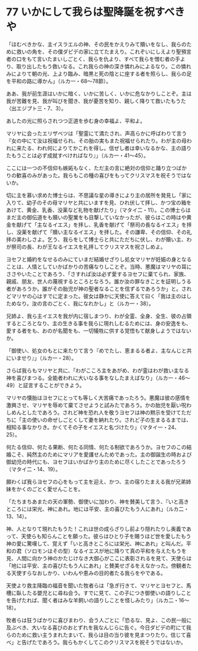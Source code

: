 # 77 いかにして我らは聖降誕を祝すべきや

「ほむべきかな、主イスラエルの神、その民をかえりみて贖いをなし、我らのために救いの角を、その僕ダピデの家に立てたまえり。これぞいにしえより聖預言者の口をもて言いたまいしごとく、我らを仇より、すべて我らを憎む者の手より、取り出したもう救いなる。これ我らの神の深き憐れみによるなり。この憐れみによりて朝の光、上より臨み、暗黒と死の陰とに座する者を照らし、我らの足を平和の路に導かん」（ルカ一・68〜78節）。

ああ、我が前生涯はいかに暗く、いかに苦しく、いかに危なかりしことぞ。主は我が苦難を見、我が叫びを聞き、我が憂苦を知り、親しく降りて救いたもうた（出エジプト三・7、3）。

あしたの光に照らされつつ正道を歩む身の幸福よ、平和よ。

マリヤに会ったエリザベツは「聖霊にて満たされ、声高らかに呼ばわりて言う『女の中にて汝は祝福せられ、その胎の実もまた祝福せられたり。わが主の母われに来たる、われ何によりてかこれを得し。信ぜし者は幸いなるかな、主の語りたもうことは必ず成就すべければなり』」（ルカ一・41〜45）。

ここには一つの不信仰も嫉妬もなく、ただ主の言に絶対の信仰と踊り立つばかりの歓喜のみがあった。我らもこの種の喜びをもってクリスマスを祝そうではないか。

切に主を慕い求めた博士らは、不思議な星の導きにより主の居所を発見し「家に入りて、幼子のその母マリヤと共にいますを見、ひれ伏して拝し、かつ宝の箱をあけて、黄金、乳香、没薬など礼物を献げたり」（マタイ二・11）。この博士らはまだ主の御伝道をも贖いの聖業をも目撃していなかったが、彼らはこの時はや黄金を献げて「主なるイエス」を拝し、乳香を献げて「祭司の長なるイエス」を拝し、没薬を献げて「贖い主なるイエス」を拝した。その謙卑、その信仰、その礼拝の美わしさよ。乞う、我らをして博士らと共にただちに伏し、わが贖い主、わが祭司の長、わが王なるイエスを礼拝してクリスマスを祝さしめよ。

ヨセフと婚約をなせるのみにていまだ結婚せざりし処女マリヤが妊娠の身となることは、人情としていかばかりの苦痛なりしことぞ。当時、悪魔はマリヤの耳にささやいたことであろう、「さすれぱ汝は必ず愛するヨセフに棄てられ、家族、親戚、朋友、世人の蔑視するところとなろう。誰か汝の罪なきことを証明しうる者があろうか。誰がその胎児が神の聖者なることを信ずるであろうか」と。されどマリヤの心はすでに定まった。彼女は静かに天使に答えて曰く「我は主のはしためなり。汝の言のごとく、我になれかし」と（ルカ一・38）。

兄姉よ、我ら主イエスを我が内に宿しまつり、わが全霊、全身、全生、彼の占領するところとなり、主の生きる事を我らに現れしむるためには、身の安逸をも、愛する者をも、おのが名聞をも、一切犠牲に供する覚悟もて献身しようではないか。

「御使い、処女のもとに来たりて言う『めでたし、恵まるる者よ、主なんじと共にいませり』」（ルカ一・28）。

さらば我らもマリヤと共に、「わがこころ主をあがめ、わが霊はわが救い主なる神を喜びまつる。全能者われに大いなる事をなしたまえばなり」（ルカ一・46〜49）と証言することができよう。

マリヤの懐胎はヨセフにとっても等しく大苦痛であったろう。悪魔は彼の感情を激興させ、マリヤを辱めて棄てさせようと試みたであろう。かの胎児を厭い呪わしめんとしたであろう。されど神を恐れ人を敬うヨセフは神の黙示を受けてただちに「主の使いの命ぜしごとくして妻を納れたり。されど子の生まるるまでは、相知る事なかりき。かくてその子をイエスと名づけたり」（マタイ一・24、25）。

何たる信仰、何たる果断、何たる同情、何たる制欲であろうか。ヨセフのこの結婚こそ、純然主のためにマリアを愛護せんためであった。主の御誕生の時および御幼児の時代にも、ヨセフはいかばかり主のために尽くしたことであったろう（マタイ二・14、19）。

願わくぱ我らヨセフの心をもって主を迎え、かつ、主の宿りたまえる我が兄弟姉妹をかくのごとく愛せんことを。

「たちまちあまたの天の軍勢、御使いに加わり、神を賛美して言う、『いと高きところには栄光、神にあれ。地には平安、主の喜びたもう人にあれ」（ルカ二・13、14）。

神、人となりて現れたもうた！これは世の成らざりし前より隠れたりし奥義であって、天使らも知らんことを願った。彼らはひとり子を賜うほど世を愛したもう神の愛に驚嘆して、覚えず「いと高きところには栄光、神にあれ」と叫んだ。平和の君（ソロモンはその型）なるイエスが地に降りて真の平和を与えたもうを見、人間に向かう神のかたじけなき大御心がここに表彰されるを見て、天使らは「地には平安、主の喜びたもう人にあれ」と賛美せざるをえなかった。傍観者たる天使すらなおしかり、いわんや恵みの目的者たる我らをやである。

天使より救主降臨の福音を聞いた牧者らは「急ぎ行きて、マリヤとヨセフと、馬槽に臥したる嬰児とに尋ね会う。すでに見て、この子につき御使いの語りしことを告げたれば、聞く者はみな羊飼いの語りしことを怪しみたり」（ルカ二・16〜18）。

牧者らは狂うばかりに喜びまわり、会う人ごとに「恐るな、見よ、この民一般に及ぶべき、大いなる喜びのおとずれを我なんじらに告ぐ。今日ダビデの町にて我らのために救い主うまれたまいて、我らは目の当り彼を見まつりたり。信じて喜べ」と告げたであろう。我らもかくしてこのクリスマスを祝そうではないか。

